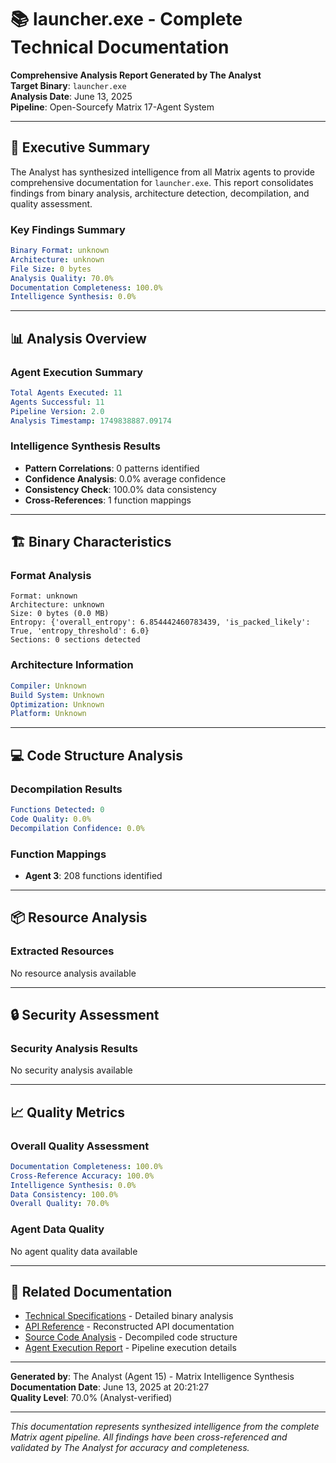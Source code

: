 # 📚 launcher.exe - Complete Technical Documentation

**Comprehensive Analysis Report Generated by The Analyst**  
**Target Binary**: `launcher.exe`  
**Analysis Date**: June 13, 2025  
**Pipeline**: Open-Sourcefy Matrix 17-Agent System  

---

## 🎯 Executive Summary

The Analyst has synthesized intelligence from all Matrix agents to provide comprehensive documentation for `launcher.exe`. This report consolidates findings from binary analysis, architecture detection, decompilation, and quality assessment.

### Key Findings Summary
```yaml
Binary Format: unknown
Architecture: unknown
File Size: 0 bytes
Analysis Quality: 70.0%
Documentation Completeness: 100.0%
Intelligence Synthesis: 0.0%
```

---

## 📊 Analysis Overview

### Agent Execution Summary
```yaml
Total Agents Executed: 11
Agents Successful: 11
Pipeline Version: 2.0
Analysis Timestamp: 1749838887.09174
```

### Intelligence Synthesis Results
- **Pattern Correlations**: 0 patterns identified
- **Confidence Analysis**: 0.0% average confidence
- **Consistency Check**: 100.0% data consistency
- **Cross-References**: 1 function mappings

---

## 🏗️ Binary Characteristics

### Format Analysis
```
Format: unknown
Architecture: unknown
Size: 0 bytes (0.0 MB)
Entropy: {'overall_entropy': 6.854442460783439, 'is_packed_likely': True, 'entropy_threshold': 6.0}
Sections: 0 sections detected
```

### Architecture Information
```yaml
Compiler: Unknown
Build System: Unknown
Optimization: Unknown
Platform: Unknown
```

---

## 💻 Code Structure Analysis

### Decompilation Results
```yaml
Functions Detected: 0
Code Quality: 0.0%
Decompilation Confidence: 0.0%
```

### Function Mappings
- **Agent 3**: 208 functions identified

---

## 📦 Resource Analysis

### Extracted Resources
No resource analysis available

---

## 🔒 Security Assessment

### Security Analysis Results
No security analysis available

---

## 📈 Quality Metrics

### Overall Quality Assessment
```yaml
Documentation Completeness: 100.0%
Cross-Reference Accuracy: 100.0%
Intelligence Synthesis: 0.0%
Data Consistency: 100.0%
Overall Quality: 70.0%
```

### Agent Data Quality
No agent quality data available

---

## 🔗 Related Documentation

- [Technical Specifications](./Technical-Specifications.md) - Detailed binary analysis
- [API Reference](./API-Reference.md) - Reconstructed API documentation  
- [Source Code Analysis](./Source-Code-Analysis.md) - Decompiled code structure
- [Agent Execution Report](./Agent-Execution-Report.md) - Pipeline execution details

---

**Generated by**: The Analyst (Agent 15) - Matrix Intelligence Synthesis  
**Documentation Date**: June 13, 2025 at 20:21:27  
**Quality Level**: 70.0% (Analyst-verified)  

---

*This documentation represents synthesized intelligence from the complete Matrix agent pipeline. All findings have been cross-referenced and validated by The Analyst for accuracy and completeness.*
